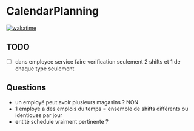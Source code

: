 # CalendarPlanning

[![wakatime](https://wakatime.com/badge/github/ArKeid0s/CalendarPlanning.svg)](https://wakatime.com/badge/github/ArKeid0s/CalendarPlanning)

## TODO
- [ ] dans employee service faire verification seulement 2 shifts et 1 de chaque type seulement

## Questions
- un employé peut avoir plusieurs magasins ? NON
- 1 employé a des emplois du temps = ensemble de shifts différents ou identiques par jour
- entité schedule vraiment pertinente ?